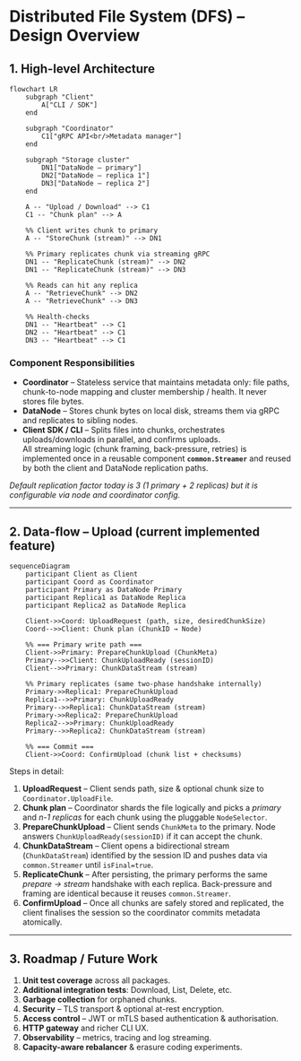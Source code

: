 # Distributed File System (DFS) – Design Overview

## 1. High-level Architecture

```mermaid
flowchart LR
    subgraph "Client"
        A["CLI / SDK"]
    end

    subgraph "Coordinator"
        C1["gRPC API<br/>Metadata manager"]
    end

    subgraph "Storage cluster"
        DN1["DataNode – primary"]
        DN2["DataNode – replica 1"]
        DN3["DataNode – replica 2"]
    end

    A -- "Upload / Download" --> C1
    C1 -- "Chunk plan" --> A

    %% Client writes chunk to primary
    A -- "StoreChunk (stream)" --> DN1

    %% Primary replicates chunk via streaming gRPC
    DN1 -- "ReplicateChunk (stream)" --> DN2
    DN1 -- "ReplicateChunk (stream)" --> DN3

    %% Reads can hit any replica
    A -- "RetrieveChunk" --> DN2
    A -- "RetrieveChunk" --> DN3

    %% Health-checks
    DN1 -- "Heartbeat" --> C1
    DN2 -- "Heartbeat" --> C1
    DN3 -- "Heartbeat" --> C1
```

### Component Responsibilities

* **Coordinator** – Stateless service that maintains metadata only: file paths, chunk-to-node mapping and cluster membership / health.  It never stores file bytes.
* **DataNode** – Stores chunk bytes on local disk, streams them via gRPC and replicates to sibling nodes.
* **Client SDK / CLI** – Splits files into chunks, orchestrates uploads/downloads in parallel, and confirms uploads.  
  All streaming logic (chunk framing, back-pressure, retries) is implemented once in a reusable component **`common.Streamer`** and reused by both the client and DataNode replication paths.

*Default replication factor today is 3 (1 primary + 2 replicas) but it is configurable via node and coordinator config.*

---

## 2. Data-flow – Upload (current implemented feature)

```mermaid
sequenceDiagram
    participant Client as Client
    participant Coord as Coordinator
    participant Primary as DataNode Primary
    participant Replica1 as DataNode Replica
    participant Replica2 as DataNode Replica

    Client->>Coord: UploadRequest (path, size, desiredChunkSize)
    Coord-->>Client: Chunk plan (ChunkID → Node)

    %% === Primary write path ===
    Client->>Primary: PrepareChunkUpload (ChunkMeta)
    Primary-->>Client: ChunkUploadReady (sessionID)
    Client-->>Primary: ChunkDataStream (stream)

    %% Primary replicates (same two-phase handshake internally)
    Primary->>Replica1: PrepareChunkUpload
    Replica1-->>Primary: ChunkUploadReady
    Primary-->>Replica1: ChunkDataStream (stream)
    Primary->>Replica2: PrepareChunkUpload
    Replica2-->>Primary: ChunkUploadReady
    Primary-->>Replica2: ChunkDataStream (stream)

    %% === Commit ===
    Client->>Coord: ConfirmUpload (chunk list + checksums)
```

Steps in detail:

1. **UploadRequest** – Client sends path, size & optional chunk size to `Coordinator.UploadFile`.
2. **Chunk plan** – Coordinator shards the file logically and picks a *primary* and *n-1 replicas* for each chunk using the pluggable `NodeSelector`.
3. **PrepareChunkUpload** – Client sends `ChunkMeta` to the primary. Node answers `ChunkUploadReady(sessionID)` if it can accept the chunk.  
4. **ChunkDataStream** – Client opens a bidirectional stream (`ChunkDataStream`) identified by the session ID and pushes data via `common.Streamer` until `isFinal=true`.
5. **ReplicateChunk** – After persisting, the primary performs the same *prepare → stream* handshake with each replica. Back-pressure and framing are identical because it reuses `common.Streamer`.
6. **ConfirmUpload** – Once all chunks are safely stored and replicated, the client finalises the session so the coordinator commits metadata atomically.

---

## 3. Roadmap / Future Work

1. **Unit test coverage** across all packages.
2. **Additional integration tests**: Download, List, Delete, etc.
3. **Garbage collection** for orphaned chunks.
4. **Security** – TLS transport & optional at-rest encryption.
5. **Access control** – JWT or mTLS based authentication & authorisation.
6. **HTTP gateway** and richer CLI UX.
7. **Observability** – metrics, tracing and log streaming.
8. **Capacity-aware rebalancer** & erasure coding experiments.